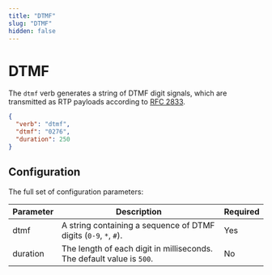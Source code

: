 ```yaml
---
title: "DTMF"
slug: "DTMF"
hidden: false
---
```


# DTMF

The `dtmf` verb generates a string of DTMF digit signals, which are transmitted as RTP payloads according to [RFC 2833](https://datatracker.ietf.org/doc/html/rfc2833).

```json
{
  "verb": "dtmf",
  "dtmf": "0276",
  "duration": 250
}
```

## Configuration

The full set of configuration parameters:

| Parameter | Description                                                           | Required |
|-----------|-----------------------------------------------------------------------|----------|
| dtmf      | A string containing a sequence of DTMF digits (`0-9`, `*`, `#`).      | Yes      |
| duration  | The length of each digit in milliseconds. The default value is `500`. | No       |

